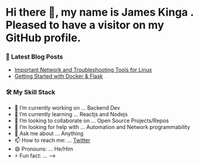 # Hi there 👋, my name is James Kinga . Pleased to have a visitor on my GitHub profile.



### :green_book: Latest Blog Posts
- [Important Network and Troubleshooting Tools for Linux](https://dev.to/james_kinga/important-network-and-troubleshooting-tools-for-linux-l7k)
- [Getting Started with Docker & Flask](https://dev.to/james_kinga/getting-started-with-docker-flask-44i)

### :hammer_and_wrench: My Skill Stack


- 🔭 I’m currently working on ... Backend Dev
- 🌱 I’m currently learning ... Reactjs and Nodejs
- 👯 I’m looking to collaborate on ... Open Source Projects/Repos
- 🤔 I’m looking for help with ... Automation and Network programmability
- 💬 Ask me about ... Anything
- 📫 How to reach me: ... [Twitter](https://twitter.com/Kingah254)
- 😄 Pronouns: ... He/Him
- ⚡ Fun fact: ...
-->


